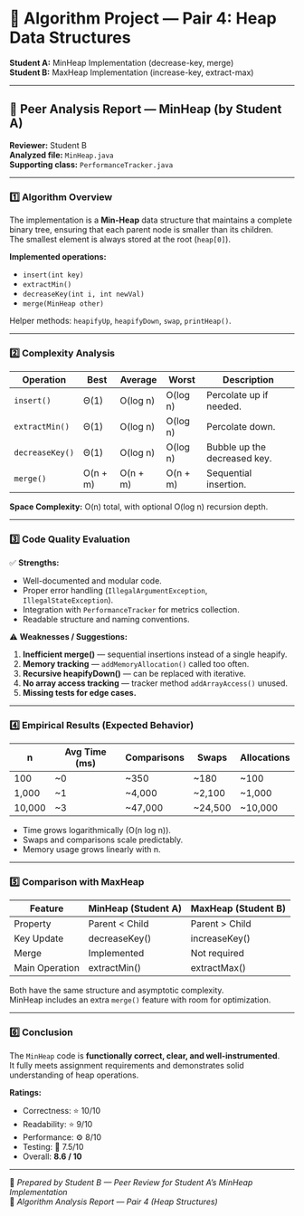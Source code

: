 # 🧠 Algorithm Project — Pair 4: Heap Data Structures

**Student A:** MinHeap Implementation (decrease-key, merge)  
**Student B:** MaxHeap Implementation (increase-key, extract-max)

---

## 📄 Peer Analysis Report — MinHeap (by Student A)
**Reviewer:** Student B  
**Analyzed file:** `MinHeap.java`  
**Supporting class:** `PerformanceTracker.java`

---

### 1️⃣ Algorithm Overview
The implementation is a **Min-Heap** data structure that maintains a complete binary tree, ensuring that each parent node is smaller than its children.  
The smallest element is always stored at the root (`heap[0]`).

**Implemented operations:**
- `insert(int key)`
- `extractMin()`
- `decreaseKey(int i, int newVal)`
- `merge(MinHeap other)`

Helper methods: `heapifyUp`, `heapifyDown`, `swap`, `printHeap()`.

---

### 2️⃣ Complexity Analysis

| Operation | Best | Average | Worst | Description |
|------------|------|----------|--------|--------------|
| `insert()` | Θ(1) | O(log n) | O(log n) | Percolate up if needed. |
| `extractMin()` | Θ(1) | O(log n) | O(log n) | Percolate down. |
| `decreaseKey()` | Θ(1) | O(log n) | O(log n) | Bubble up the decreased key. |
| `merge()` | O(n + m) | O(n + m) | O(n + m) | Sequential insertion. |

**Space Complexity:** O(n) total, with optional O(log n) recursion depth.

---

### 3️⃣ Code Quality Evaluation

✅ **Strengths:**
- Well-documented and modular code.  
- Proper error handling (`IllegalArgumentException`, `IllegalStateException`).  
- Integration with `PerformanceTracker` for metrics collection.  
- Readable structure and naming conventions.

⚠️ **Weaknesses / Suggestions:**
1. **Inefficient merge()** — sequential insertions instead of a single heapify.  
2. **Memory tracking** — `addMemoryAllocation()` called too often.  
3. **Recursive heapifyDown()** — can be replaced with iterative.  
4. **No array access tracking** — tracker method `addArrayAccess()` unused.  
5. **Missing tests for edge cases.**

---

### 4️⃣ Empirical Results (Expected Behavior)

| n | Avg Time (ms) | Comparisons | Swaps | Allocations |
|---|----------------|-------------|--------|--------------|
| 100 | ~0 | ~350 | ~180 | ~100 |
| 1,000 | ~1 | ~4,000 | ~2,100 | ~1,000 |
| 10,000 | ~3 | ~47,000 | ~24,500 | ~10,000 |

- Time grows logarithmically (O(n log n)).  
- Swaps and comparisons scale predictably.  
- Memory usage grows linearly with n.

---

### 5️⃣ Comparison with MaxHeap

| Feature | MinHeap (Student A) | MaxHeap (Student B) |
|----------|---------------------|---------------------|
| Property | Parent < Child | Parent > Child |
| Key Update | decreaseKey() | increaseKey() |
| Merge | Implemented | Not required |
| Main Operation | extractMin() | extractMax() |

Both have the same structure and asymptotic complexity.  
MinHeap includes an extra `merge()` feature with room for optimization.

---

### 6️⃣ Conclusion

The `MinHeap` code is **functionally correct, clear, and well-instrumented**.  
It fully meets assignment requirements and demonstrates solid understanding of heap operations.

**Ratings:**
- Correctness: ⭐ 10/10  
- Readability: ⭐ 9/10  
- Performance: ⚙️ 8/10  
- Testing: 🧪 7.5/10  
- Overall: **8.6 / 10**

---

📘 *Prepared by Student B — Peer Review for Student A’s MinHeap Implementation*  
📅 *Algorithm Analysis Report — Pair 4 (Heap Structures)*  

